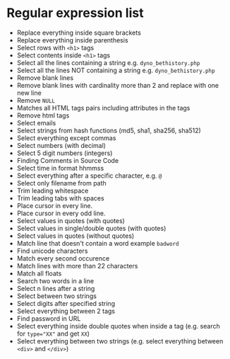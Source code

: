 # Regular expression list

- Replace everything inside square brackets
- Replace everything inside parenthesis
- Select rows with `<h1>` tags
- Select contents inside `<h1>` tags
- Select all the lines containing a string e.g. `dyno_bethistory.php`
- Select all the lines NOT containing a string e.g. `dyno_bethistory.php`
- Remove blank lines
- Remove blank lines with cardinality more than 2 and replace with one new line
- Remove `NULL`
- Matches all HTML tags pairs including attributes in the tags
- Remove html tags
- Select emails
- Select strings from hash functions (md5, sha1, sha256, sha512)
- Select everything except commas
- Select numbers (with decimal)
- Select 5 digit numbers (integers)
- Finding Comments in Source Code
- Select time in format hhmmss
- Select everything  after a specific character, e.g. `@`
- Select only filename from path
- Trim leading whitespace
- Trim leading tabs with spaces
- Place cursor in every line.
- Place cursor in every odd line.
- Select values in quotes (with quotes)
- Select values in single/double quotes (with quotes)
- Select values in quotes (without quotes)
- Match line that doesn't contain a word example `badword`
- Find unicode characters
- Match every second occurence
- Match lines with more than 22 characters
- Match all floats
- Search two words in a line
- Select n lines after a string
- Select between two strings
- Select digits after specified string
- Select everything between 2 tags
- Find password in URL
- Select everything inside double quotes when inside a tag (e.g. search for `type="XX"` and get `XX`)
- Select everything between two strings (e.g. select everything between `<div>` and `</div>`)
